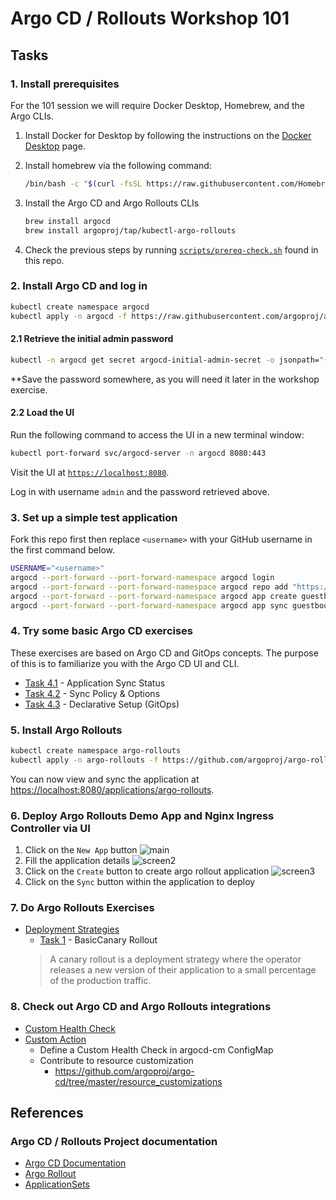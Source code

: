 # Argo CD / Rollouts Workshop 101

## Tasks

### 1. Install prerequisites

 For the 101 session we will require Docker Desktop, Homebrew, and the Argo CLIs.

 1. Install Docker for Desktop by following the instructions on the [Docker Desktop](https://docs.docker.com/get-started/#download-and-install-docker) page.

 1. Install homebrew via the following command:

     ```sh
     /bin/bash -c "$(curl -fsSL https://raw.githubusercontent.com/Homebrew/install/HEAD/install.sh)"
     ```
    
 1. Install the Argo CD and Argo Rollouts CLIs

     ```sh
     brew install argocd
     brew install argoproj/tap/kubectl-argo-rollouts
     ```

 1. Check the previous steps by running [`scripts/prereq-check.sh`](../scripts/prereq-check.sh) found in this repo.
    
### 2. Install Argo CD and log in

```sh
kubectl create namespace argocd
kubectl apply -n argocd -f https://raw.githubusercontent.com/argoproj/argo-cd/stable/manifests/install.yaml
```

#### 2.1 Retrieve the initial admin password

```sh
kubectl -n argocd get secret argocd-initial-admin-secret -o jsonpath="{.data.password}" | base64 -d
```

**Save the password somewhere, as you will need it later in the workshop exercise.

#### 2.2 Load the UI

Run the following command to access the UI in a new terminal window:

```sh
kubectl port-forward svc/argocd-server -n argocd 8080:443
```

Visit the UI at [`https://localhost:8080`](https://localhost:8080).

Log in with username `admin` and the password retrieved above.

### 3. Set up a simple test application

Fork this repo first then replace `<username>` with your GitHub username in the first command below.

```sh
USERNAME="<username>"
argocd --port-forward --port-forward-namespace argocd login
argocd --port-forward --port-forward-namespace argocd repo add "https://github.com/$USERNAME/ArgoCDRollouts"
argocd --port-forward --port-forward-namespace argocd app create guestbook --repo "https://github.com/$USERNAME/ArgoCDRollouts" --path manifests/ArgoCD101-GuestbookApplicationManifests --dest-namespace default --dest-server https://kubernetes.default.svc
argocd --port-forward --port-forward-namespace argocd app sync guestbook
```

### 4. Try some basic Argo CD exercises

These exercises are based on Argo CD and GitOps concepts. The purpose of this is to familiarize you with the Argo CD UI and CLI.
   
- [Task 4.1](Task-101-ArgoCD/task1.md) - Application Sync Status
- [Task 4.2](Task-101-ArgoCD/task2.md) - Sync Policy & Options
- [Task 4.3](Task-101-ArgoCD/task3.md) - Declarative Setup (GitOps)

### 5. Install Argo Rollouts

```sh
kubectl create namespace argo-rollouts
kubectl apply -n argo-rollouts -f https://github.com/argoproj/argo-rollouts/releases/latest/download/install.yaml
```

You can now view and sync the application at [https://localhost:8080/applications/argo-rollouts](https://localhost:8080/applications/argo-rollouts).

### 6. Deploy Argo Rollouts Demo App and Nginx Ingress Controller via UI

 1. Click on the `New App` button 
    ![main](../assets/mainscreen.jpg)
 1. Fill the application details 
    ![screen2](../assets/createapp-1.jpg)
 1. Click on the `Create` button  to create argo rollout application
    ![screen3](../assets/createapp-2.jpg)
 1. Click on the `Sync` button within the application to deploy
    
### 7. Do Argo Rollouts Exercises

 - [Deployment Strategies](https://argoproj.github.io/argo-rollouts/concepts/#deployment-strategies)
     - [Task 1](Task-101-Rollouts/task1.md) - BasicCanary Rollout
     > A canary rollout is a deployment strategy where the operator releases a new version of their application to a small percentage of the production traffic.

### 8. Check out Argo CD and Argo Rollouts integrations

 - [Custom Health Check](https://argo-cd.readthedocs.io/en/stable/operator-manual/health/#custom-health-checks)
 - [Custom Action](https://argo-cd.readthedocs.io/en/stable/operator-manual/resource_actions/#custom-resource-actions)
     - Define a Custom Health Check in argocd-cm ConfigMap
     - Contribute to resource customization
         - https://github.com/argoproj/argo-cd/tree/master/resource_customizations

## References

### Argo CD / Rollouts Project documentation

- [Argo CD Documentation](https://argo-cd.readthedocs.io/)
- [Argo Rollout](https://argoproj.github.io)
- [ApplicationSets](https://argo-cd.readthedocs.io/en/stable/user-guide/application-set/)
